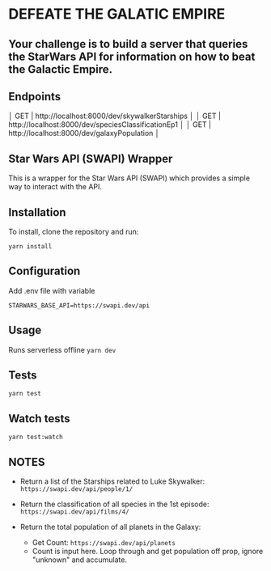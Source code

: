 # DEFEATE THE GALATIC EMPIRE

## Your challenge is to build a server that queries the StarWars API for information on how to beat the Galactic Empire.

## Endpoints

│ GET | http://localhost:8000/dev/skywalkerStarships │
│ GET | http://localhost:8000/dev/speciesClassificationEp1 │
│ GET | http://localhost:8000/dev/galaxyPopulation │

## Star Wars API (SWAPI) Wrapper

This is a wrapper for the Star Wars API (SWAPI) which provides a simple way to interact with the API.

## Installation

To install, clone the repository and run:

`yarn install`

## Configuration

Add .env file with variable

`STARWARS_BASE_API=https://swapi.dev/api`

## Usage

Runs serverless offline
`yarn dev`

## Tests

`yarn test`

## Watch tests

`yarn test:watch`

## NOTES

- Return a list of the Starships related to Luke Skywalker:  
  `https://swapi.dev/api/people/1/`

- Return the classification of all species in the 1st episode:  
  `https://swapi.dev/api/films/4/`

- Return the total population of all planets in the Galaxy:
  - Get Count: `https://swapi.dev/api/planets`
  - Count is input here. Loop through and get population off prop, ignore "unknown" and accumulate.

